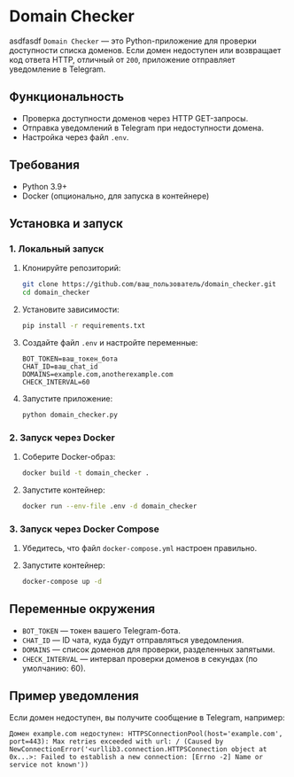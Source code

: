 # Domain Checker
asdfasdf
`Domain Checker` — это Python-приложение для проверки доступности списка доменов. Если домен недоступен или возвращает код ответа HTTP, отличный от `200`, приложение отправляет уведомление в Telegram.

## Функциональность

- Проверка доступности доменов через HTTP GET-запросы.
- Отправка уведомлений в Telegram при недоступности домена.
- Настройка через файл `.env`.

## Требования

- Python 3.9+
- Docker (опционально, для запуска в контейнере)

## Установка и запуск

### 1. Локальный запуск

1. Клонируйте репозиторий:

   ```bash
   git clone https://github.com/ваш_пользователь/domain_checker.git
   cd domain_checker
   ```

2. Установите зависимости:

   ```bash
   pip install -r requirements.txt
   ```

3. Создайте файл `.env` и настройте переменные:

   ```env
   BOT_TOKEN=ваш_токен_бота
   CHAT_ID=ваш_chat_id
   DOMAINS=example.com,anotherexample.com
   CHECK_INTERVAL=60
   ```

4. Запустите приложение:
   ```bash
   python domain_checker.py
   ```

### 2. Запуск через Docker

1. Соберите Docker-образ:

   ```bash
   docker build -t domain_checker .
   ```

2. Запустите контейнер:
   ```bash
   docker run --env-file .env -d domain_checker
   ```

### 3. Запуск через Docker Compose

1. Убедитесь, что файл `docker-compose.yml` настроен правильно.

2. Запустите контейнер:
   ```bash
   docker-compose up -d
   ```

## Переменные окружения

- `BOT_TOKEN` — токен вашего Telegram-бота.
- `CHAT_ID` — ID чата, куда будут отправляться уведомления.
- `DOMAINS` — список доменов для проверки, разделенных запятыми.
- `CHECK_INTERVAL` — интервал проверки доменов в секундах (по умолчанию: 60).

## Пример уведомления

Если домен недоступен, вы получите сообщение в Telegram, например:

```
Домен example.com недоступен: HTTPSConnectionPool(host='example.com', port=443): Max retries exceeded with url: / (Caused by NewConnectionError('<urllib3.connection.HTTPSConnection object at 0x...>: Failed to establish a new connection: [Errno -2] Name or service not known'))
```
